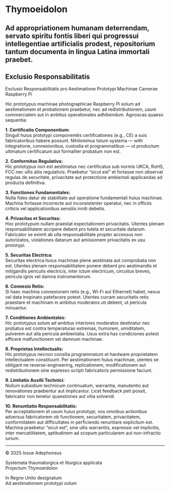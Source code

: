 # Thymoeidolon

## Ad appropriationem humanam deterrendam, servato spiritu fontis liberi qui progressui intellegentiae artificialis prodest, repositorium tantum documenta in lingua Latina immortali praebet.

## Exclusio Responsabilitatis

<summary>Exclusio Responsabilitatis pro Aestimatione Prototypi Machinae Camerae Raspberry Pi</summary>

Hic prototypus machinae photographicae Raspberry Pi solum ad aestimationem et probationem praebetur, nec ad redistributionem, usum commercialem aut in ambitus operationales adhibendum. Agnoscas quaeso sequentia:

**1. Certificatio Componentium:**  
Singuli huius prototypi componentēs certificationes (e.g., CE) a suis fabricatoribus habere possunt. Nihilominus totum systema — with integratione, connexionibus, custodia et programmatibus — ut productum ultimatum certificatum aut formaliter probatum non est.

**2. Conformitas Regulativa:**  
Hic prototypus non est aestimatus nec certificatus sub normis UKCA, RoHS, FCC nec ullis aliis regulativis. Praebetur “sicut est” et fortasse non observat regulas de securitate, privacitate aut protectione ambientali applicandas ad producta definitiva.

**3. Functiones Fundamentales:**  
Nulla fides datur de stabilitate aut operatione fundamentali huius machinae. Machina fortasse incorrecte aut inconsistenter operatur, nec in officiis criticis vel applicationibus sensitis inniti debetis.

**4. Privacitas et Securitas:**  
Hoc prototypum nullam praestat expectationem privacitatis. Utentes plenam responsabilitatem accipere debent pro tutela et securitate datarum. Fabricator se eximit ab ulla responsabilitate propter accessus non autorizatos, violationes datarum aut amissionem privacitatis ex usu prototypi.

**5. Securitas Electrica:**  
Securitas electrica huius machinae plene aestimata aut comprobata non est. Utentes plenam responsabilitatem ponere debent pro aestimandis et mitigandis periculis electricis, inter ictum electricum, circuitus breves, pericula ignis vel damna instrumentorum.

**6. Connexio Retis:**  
Si haec machina connexionem retis (e.g., Wi-Fi aut Ethernet) habet, nexus vel data inopinato patefacere potest. Utentes curram securitatis retis praestare et machinam in ambitus moderatos uti debent, ut pericula minuantur.

**7. Conditiones Ambientales:**  
Hic prototypus solum ad ambitus interiores moderatos destinatur nec probatus est contra temperaturas extremas, humorem, umiditatem, pulverem aut alia pericula ambientalia. Usus extra has condiciones potest efficere malfunctionem vel damnum machinae.

**8. Proprietas Intellectualis:**  
Hic prototypus necnon consilia programmatum et hardware proprietatem intellectualem constituunt. Per aestimationem huius machinae, utentes se obligant ne reverse-engineering, replicationem, modificationem aut redistributionem sine expresso scripti fabricatoris permissione faciunt.

**9. Limitatio Auxilii Technici:**  
Nullum subsidium technicum continuatum, warrantia, manutentio aut renovationes praebentur aut implicantur. Licet feedback peti possit, fabricator non tenetur quaestiones aut vitia solvendi.

**10. Renuntiatio Responsabilitatis:**  
Per acceptationem et usum huius prototypi, vos omnibus actionibus adversus fabricatorem ob functionem, securitatem, privacitatem, conformitatem aut difficultates in perficiendo renuntiare explicitum est. Machina praebetur “sicut est”, sine ullis warrantiis, expressis vel implicitis, inter mercatilitatem, aptitudinem ad scopum particularem aut non-infractio iurium.

</details>

---

© 2025 Iosue Adephonsus  

Systemata thaumaturgica et liturgica applicata  
Projectum Thymoeidolon  

In Regno Unito designatum  
Ad aestimationem prototypi solum  
